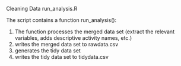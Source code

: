 Cleaning Data run_analysis.R

The script contains a function run_analysis():

1. The function processes the merged data set (extract the relevant variables, adds descriptive activity names, etc.)
2. writes the merged data set to rawdata.csv
3. generates the tidy data set
4. writes the tidy data set to tidydata.csv

